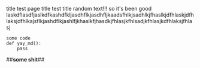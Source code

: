title
test page title
test title
random text!!!
so it's been good laskdflasdfjaslkdfkashdfkljasdhflkjasdhfljkaadsfhlkjsadhlkjfhaslkjdfhlaskjdfhlaksjdfhlkajsflkjashdflkjashlfjkhaslkfjhasdkjfhlasjkfhlsadjkfhlasjkdfhlaksjfhlasj


	some code
	def yay_md():
		pass


##__some shit__##